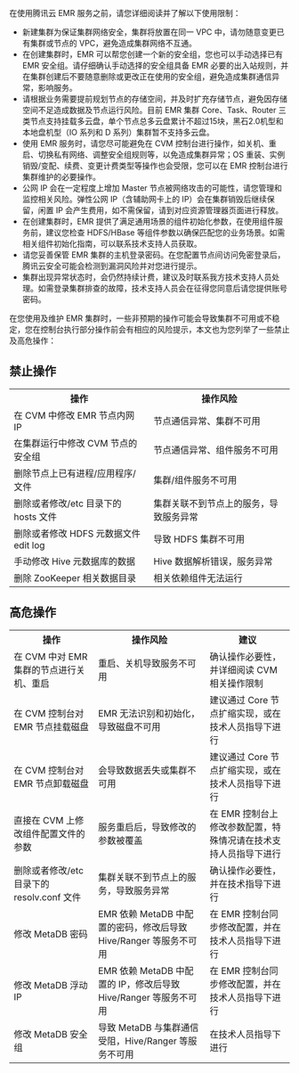 在使用腾讯云 EMR 服务之前，请您详细阅读并了解以下使用限制：
- 新建集群为保证集群网络安全，集群将放置在同一 VPC 中，请勿随意变更已有集群或节点的 VPC，避免造成集群网络不互通。
- 在创建集群时，EMR 可以帮您创建一个新的安全组，您也可以手动选择已有 EMR 安全组。请仔细确认手动选择的安全组具备 EMR 必要的出入站规则，并在集群创建后不要随意删除或更改正在使用的安全组，避免造成集群通信异常，影响服务。
- 请根据业务需要提前规划节点的存储空间，并及时扩充存储节点，避免因存储空间不足造成数据及节点运行风险。目前 EMR 集群 Core、Task、Router 三类节点支持挂载多云盘，单个节点总多云盘累计不超过15块，黑石2.0机型和本地盘机型（IO 系列和 D 系列）集群暂不支持多云盘。
- 使用 EMR 服务时，请您尽可能避免在 CVM 控制台进行操作，如关机、重启、切换私有网络、调整安全组规则等，以免造成集群异常；OS 重装、实例销毁/变配、续费、变更计费类型等操作也会受限，您可以在 EMR 控制台进行集群维护的必要操作。
- 公网 IP 会在一定程度上增加 Master 节点被网络攻击的可能性，请您管理和监控相关风险。弹性公网 IP（含辅助网卡上的 IP）会在集群销毁后继续保留，闲置 IP 会产生费用，如不需保留，请到对应资源管理器页面进行释放。
- 在创建集群时，EMR 提供了满足通用场景的组件初始化参数，在使用组件服务前，建议您检查 HDFS/HBase 等组件参数以确保匹配您的业务场景。如需相关组件初始化指南，可以联系技术支持人员获取。
- 请您妥善保管 EMR 集群的主机登录密码。在您配置节点间访问免密登录后，腾讯云安全可能会检测到漏洞风险并对您进行提示。
- 集群出现异常状态时，会仍然持续计费，建议及时联系我方技术支持人员处理。如需登录集群排查的故障，技术支持人员会在征得您同意后请您提供账号密码。

在您使用及维护 EMR 集群时，一些非预期的操作可能会导致集群不可用或不稳定，您在控制台执行部分操作前会有相应的风险提示，本文也为您列举了一些禁止及高危操作：
## 禁止操作

<table>
<thread>
<tr>
<th >操作</th>
<th >操作风险</th>
</tr>
</thread>
<tr>
<td >在 CVM 中修改 EMR 节点内网 IP</td>
<td >节点通信异常、集群不可用</td>
</tr><tr>
<td >在集群运行中修改 CVM 节点的安全组</td>
<td >节点通信异常、组件服务不可用</td>
</tr><tr>
<td >删除节点上已有进程/应用程序/文件</td>
<td > 集群/组件服务不可用</td>
</tr><tr>
<td >删除或者修改/etc 目录下的 hosts 文件</td>
<td >集群关联不到节点上的服务，导致服务异常</td>
</tr><tr>
<td >删除或者修改 HDFS 元数据文件 edit log</td>
<td >导致 HDFS 集群不可用</td>
</tr><tr>
<td >手动修改 Hive 元数据库的数据</td>
<td >Hive 数据解析错误，服务异常</td>
</tr><tr>
<td >删除 ZooKeeper 相关数据目录</td>
<td >相关依赖组件无法运行</td>
</tr>
</table>
     
## 高危操作
<table>
<thread>
<tr>
<th >操作</th>
<th >操作风险</th>
<th >建议</th>
</tr>
</thread>
<tr>
<td >在 CVM 中对 EMR 集群的节点进行关机、重启</td>
<td >重启、关机导致服务不可用</td>
<td >确认操作必要性，并详细阅读 CVM 相关操作限制</td>
</tr><tr>
<td >在 CVM 控制台对 EMR 节点挂载磁盘</td>
<td >EMR 无法识别和初始化，导致磁盘不可用</td>
<td >建议通过 Core 节点扩缩实现，或在技术人员指导下进行</td>
</tr><tr>
<td >在 CVM 控制台对 EMR 节点卸载磁盘</td>
<td >会导致数据丢失或集群不可用</td>
<td > 建议通过 Core 节点扩缩实现，或在技术人员指导下进行</td>
</tr><tr>
<td >直接在 CVM 上修改组件配置文件的参数</td>
<td >服务重启后，导致修改的参数被覆盖</td>
<td >在 EMR 控制台上修改参数配置，特殊情况请在技术支持人员指导下进行</td>
</tr><tr>
<td >删除或者修改/etc 目录下的 resolv.conf 文件</td>
<td >集群关联不到节点上的服务，导致服务异常</td>
<td >确认操作必要性，并在技术指导下进行</td>
</tr><tr>
<td >修改 MetaDB 密码</td>
<td > EMR 依赖 MetaDB 中配置的密码，修改后导致 Hive/Ranger 等服务不可用</td>
<td >在 EMR 控制台同步修改配置，并在技术人员指导下进行</td>
</tr><tr>
<td >修改 MetaDB 浮动 IP</td>
<td >EMR 依赖 MetaDB 中配置的 IP，修改后导致 Hive/Ranger 等服务不可用 </td>
<td > 在 EMR 控制台同步修改配置，并在技术人员指导下进行</td>
</tr><tr>
<td >修改 MetaDB 安全组</td>
<td >导致 MetaDB 与集群通信受阻，Hive/Ranger 等服务不可用 </td>
<td > 在技术人员指导下进行</td>
</tr>
</table>
